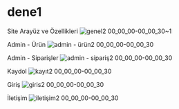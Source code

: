 # dene1

Site Arayüz ve Özellikleri
![genel2 00_00_00-00_00_30~1](https://user-images.githubusercontent.com/80039230/145114003-ae5af684-1920-4ead-b40f-d8e675028136.gif)


Admin - Ürün
![admin - ürün2 00_00_00-00_00_30](https://user-images.githubusercontent.com/80039230/145113026-638467d1-4c6d-45dd-9f75-785143323173.gif)


Admin - Siparişler
![admin - sipariş2 00_00_00-00_00_30](https://user-images.githubusercontent.com/80039230/145113062-1753fa92-5f07-422b-a6d7-c684d5e60f37.gif)


Kaydol
![kayıt2 00_00_00-00_00_30](https://user-images.githubusercontent.com/80039230/145113085-a9396522-538b-49ac-a710-7041db24187f.gif)


Giriş
![giris2 00_00_00-00_00_30](https://user-images.githubusercontent.com/80039230/145113094-f6f1b2f6-badf-4969-bde4-e3d020d50662.gif)


İletişim
![iletişim2 00_00_00-00_00_30](https://user-images.githubusercontent.com/80039230/145113110-9e31a511-c6e8-4770-8cae-daf8f995a5e9.gif)
